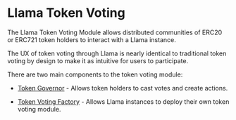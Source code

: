 # Llama Token Voting

The Llama Token Voting Module allows distributed communities of ERC20 or ERC721 token holders to interact with a Llama instance.

The UX of token voting through Llama is nearly identical to traditional token voting by design to make it as intuitive for users to participate.

There are two main components to the token voting module:

- [Token Governor](/docs/token-voting/TokenGovernor.md) - Allows token holders to cast votes and create actions.

- [Token Voting Factory](/docs/token-voting/Factory.md) - Allows Llama instances to deploy their own token voting module.